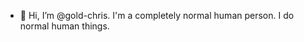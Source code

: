 - 👋 Hi, I’m @gold-chris.  I'm a completely normal human person.  I do normal human things.

<!---
gold-chris/gold-chris is a ✨ special ✨ repository because its `README.md` (this file) appears on your GitHub profile.
You can click the Preview link to take a look at your changes.
--->
